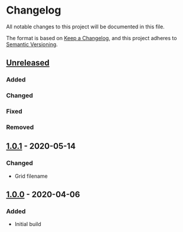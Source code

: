 # Changelog
All notable changes to this project will be documented in this file.

The format is based on [Keep a Changelog](https://keepachangelog.com/en/1.0.0/),
and this project adheres to [Semantic Versioning](https://semver.org/spec/v2.0.0.html).

## [Unreleased]
### Added

### Changed

### Fixed

### Removed

## [1.0.1] - 2020-05-14
### Changed
- Grid filename

## [1.0.0] - 2020-04-06
### Added
- Initial build

[Unreleased]: https://github.com/ninety-six/milo-css-grid/compare/v1.0.1...HEAD
[1.0.1]: https://github.com/ninety-six/milo-css-grid/releases/tag/v1.0.0
[1.0.0]: https://github.com/ninety-six/milo-css-grid/releases/tag/v1.0.0
